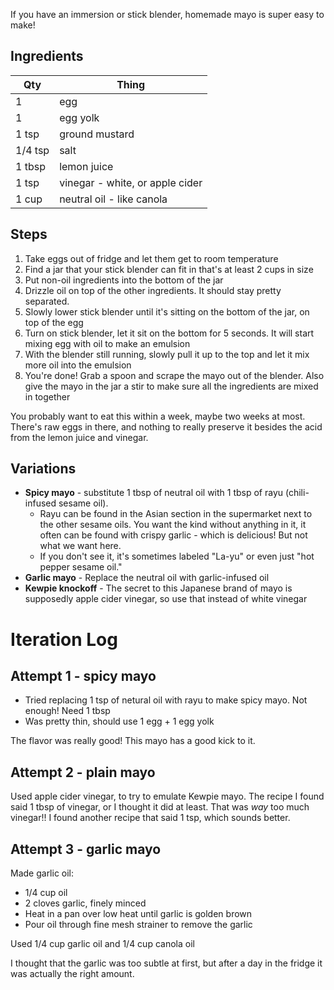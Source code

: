 If you have an immersion or stick blender, homemade mayo is super easy to make!

## Ingredients

|Qty     | Thing |
|--------|-------|
| 1      | egg
| 1      | egg yolk
| 1 tsp  | ground mustard
| 1/4 tsp | salt
| 1 tbsp | lemon juice
| 1 tsp  | vinegar - white, or apple cider
| 1 cup | neutral oil - like canola


## Steps

1. Take eggs out of fridge and let them get to room temperature
2. Find a jar that your stick blender can fit in that's at least 2 cups in size
3. Put non-oil ingredients into the bottom of the jar
4. Drizzle oil on top of the other ingredients. It should stay pretty separated.
5. Slowly lower stick blender until it's sitting on the bottom of the jar, on top of the egg
6. Turn on stick blender, let it sit on the bottom for 5 seconds. It will start mixing egg with oil to make an emulsion
7. With the blender still running, slowly pull it up to the top and let it mix more oil into the emulsion
8. You're done! Grab a spoon and scrape the mayo out of the blender. Also give the mayo in the jar a stir to make sure all the ingredients are mixed in together

You probably want to eat this within a week, maybe two weeks at most. There's raw eggs in there, and nothing to really preserve it besides the acid from the lemon juice and vinegar.


## Variations

* **Spicy mayo** - substitute 1 tbsp of neutral oil with 1 tbsp of rayu (chili-infused sesame oil). 
	* Rayu can be found in the Asian section in the supermarket next to the other sesame oils. You want the kind without anything in it, it often can be found with crispy garlic - which is delicious! But not what we want here.
	* If you don't see it, it's sometimes labeled "La-yu" or even just "hot pepper sesame oil."
* **Garlic mayo** - Replace the neutral oil with garlic-infused oil
* **Kewpie knockoff** - The secret to this Japanese brand of mayo is supposedly apple cider vinegar, so use that instead of white vinegar



# Iteration Log

## Attempt 1 - spicy mayo
* Tried replacing 1 tsp of netural oil with rayu to make spicy mayo. Not enough! Need 1 tbsp
* Was pretty thin, should use 1 egg + 1 egg yolk

The flavor was really good! This mayo has a good kick to it.

## Attempt 2 - plain mayo
Used apple cider vinegar, to try to emulate Kewpie mayo. The recipe I found said 1 tbsp of vinegar, or I thought it did at least. That was _way_ too much vinegar!! I found another recipe that said 1 tsp, which sounds better.

## Attempt 3 - garlic mayo
Made garlic oil:
- 1/4 cup oil
- 2 cloves garlic, finely minced
- Heat in a pan over low heat until garlic is golden brown
- Pour oil through fine mesh strainer to remove the garlic

Used 1/4 cup garlic oil and 1/4 cup canola oil

I thought that the garlic was too subtle at first, but after a day in the fridge it was actually the right amount.